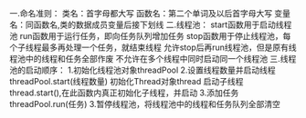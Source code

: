 一.命名准则：
    类名：首字母都大写
    函数名：第二个单词及以后首字母大写
    变量名：同函数名,类的数据成员变量后接下划线
二.线程池：
    start函数用于启动线程池
    run函数用于运行任务，即向任务队列增加任务
    stop函数用于停止线程池，每个子线程最多再处理一个任务，就结束线程
    允许stop后再run线程池，但是原有线程池中的线程和任务全部作废
    不允许在多个线程中同时启动同一个线程池
三.线程池的启动顺序：
    1.初始化线程池对象threadPool
    2.设置线程数量并启动线程threadPool.start(线程数量)
        初始化Thread对象thread
        启动子线程 thread.start(),在此函数内真正初始化子线程，并启动
    3.添加任务 threadPool.run(任务)
    3.暂停线程池，将线程池中的线程和任务队列全部清空